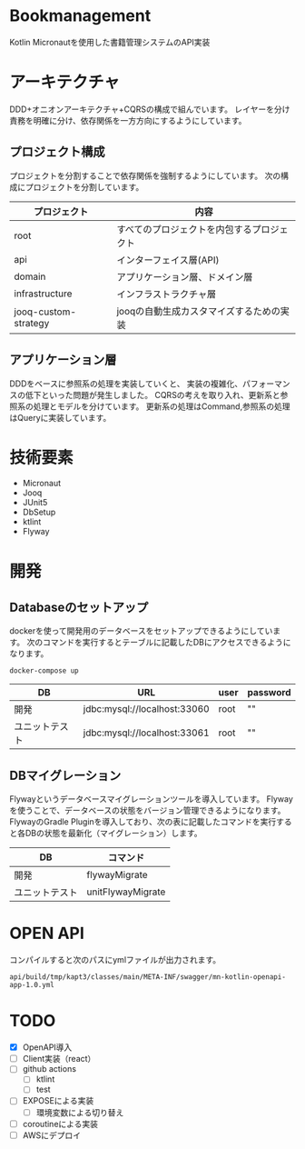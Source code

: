 # Bookmanagement
Kotlin Micronautを使用した書籍管理システムのAPI実装

# アーキテクチャ
DDD+オニオンアーキテクチャ+CQRSの構成で組んでいます。
レイヤーを分け責務を明確に分け、依存関係を一方方向にするようにしています。

## プロジェクト構成
プロジェクトを分割することで依存関係を強制するようにしています。
次の構成にプロジェクトを分割しています。

| プロジェクト | 内容 |
| --- | --- |
| root | すべてのプロジェクトを内包するプロジェクト |
| api | インターフェイス層(API)|
| domain| アプリケーション層、ドメイン層 |
| infrastructure| インフラストラクチャ層 |
| jooq-custom-strategy | jooqの自動生成カスタマイズするための実装 |

## アプリケーション層
DDDをベースに参照系の処理を実装していくと、
実装の複雑化、パフォーマンスの低下といった問題が発生しました。
CQRSの考えを取り入れ、更新系と参照系の処理とモデルを分けています。
更新系の処理はCommand,参照系の処理はQueryに実装しています。

# 技術要素
* Micronaut
* Jooq
* JUnit5
* DbSetup
* ktlint
* Flyway


# 開発
## Databaseのセットアップ
dockerを使って開発用のデータベースをセットアップできるようにしています。
次のコマンドを実行するとテーブルに記載したDBにアクセスできるようになります。
```
docker-compose up
```

| DB | URL| user | password |
| --- | --- | --- | --- |
| 開発 | jdbc:mysql://localhost:33060 | root | "" |
| ユニットテスト | jdbc:mysql://localhost:33061 | root | "" |


## DBマイグレーション
Flywayというデータベースマイグレーションツールを導入しています。
Flywayを使うことで、データベースの状態をバージョン管理できるようになります。
FlywayのGradle Pluginを導入しており、次の表に記載したコマンドを実行すると各DBの状態を最新化（マイグレーション）します。

| DB | コマンド |
| --- | --- |
| 開発 | flywayMigrate | 
| ユニットテスト | unitFlywayMigrate | 

# OPEN API
コンパイルすると次のパスにymlファイルが出力されます。
```
api/build/tmp/kapt3/classes/main/META-INF/swagger/mn-kotlin-openapi-app-1.0.yml
```

# TODO
* [x] OpenAPI導入
* [ ] Client実装（react）
* [ ] github actions
    * [ ] ktlint
    * [ ] test
* [ ] EXPOSEによる実装
    * [ ] 環境変数による切り替え    
* [ ] coroutineによる実装 
* [ ] AWSにデプロイ